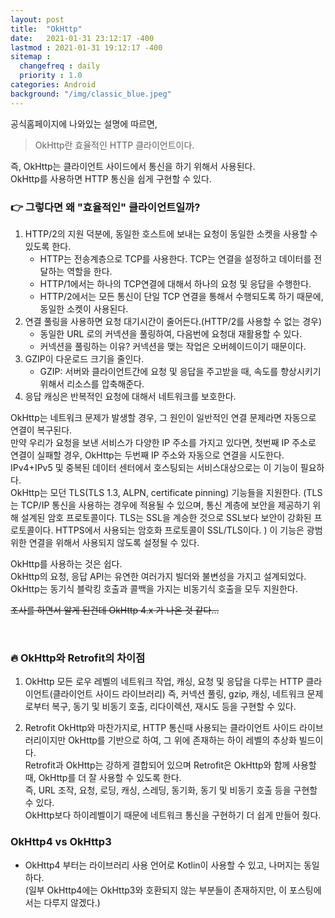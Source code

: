 ```yaml
---
layout: post
title:  "OkHttp"
date:   2021-01-31 23:12:17 -400
lastmod : 2021-01-31 19:12:17 -400
sitemap :
  changefreq : daily
  priority : 1.0
categories: Android
background: "/img/classic_blue.jpeg"
---
```


공식홈페이지에 나와있는 설명에 따르면, 
> OkHttp란 효율적인 HTTP 클라이언트이다.

즉, OkHttp는 클라이언트 사이드에서 통신을 하기 위해서 사용된다.  
OkHttp를 사용하면 HTTP 통신을 쉽게 구현할 수 있다.  
 
### :point_right: 그렇다면 왜 "효율적인" 클라이언트일까?
1. HTTP/2의 지원 덕분에, 동일한 호스트에 보내는 요청이 동일한 소켓을 사용할 수 있도록 한다.
    - HTTP는 전송계층으로 TCP를 사용한다. TCP는 연결을 설정하고 데이터를 전달하는 역할을 한다.
    - HTTP/1에서는 하나의 TCP연결에 대해서 하나의 요청 및 응답을 수행한다.  
    - HTTP/2에서는 모든 통신이 단일 TCP 연결을 통해서 수행되도록 하기 때문에, 동일한 소켓이 사용된다.     
2. 연결 풀링을 사용하면 요청 대기시간이 줄어든다.(HTTP/2를 사용할 수 없는 경우) 
    - 동일한 URL 로의 커넥션을 풀링하여, 다음번에 요청대 재활용할 수 있다.  
    - 커넥션을 풀링하는 이유? 커넥션을 맺는 작업은 오버헤이드이기 때문이다. 
3. GZIP이 다운로드 크기을 줄인다.
    - GZIP: 서버와 클라이언트간에 요청 및 응답을 주고받을 때, 속도를 향상시키기 위해서 리소스를 압축해준다. 
4. 응답 캐싱은 반복적인 요청에 대해서 네트워크를 보호한다.

OkHttp는 네트워크 문제가 발생할 경우, 그 원인이 일반적인 연결 문제라면 자동으로 연결이 복구된다.  
만약 우리가 요청을 보낸 서비스가 다양한 IP 주소를 가지고 있다면, 첫번째 IP 주소로 연결이 실패할 경우, OkHttp는 두번째 IP 주소와 자동으로 연결을 시도한다.  
IPv4+IPv5 및 중복된 데이터 센터에서 호스팅되는 서비스대상으로는 이 기능이 필요하다.  
OkHttp는 모던 TLS(TLS 1.3, ALPN, certificate pinning) 기능들을 지원한다. 
(TLS는 TCP/IP 통신을 사용하는 경우에 적용될 수 있으며, 통신 계층에 보안을 제공하기 위해 설계된 암호 프로토콜이다. TLS는 SSL을 계승한 것으로 SSL보다 보안이 강화된 프로토콜이다. HTTPS에서 사용되는 암호화 프로토콜이 SSL/TLS이다. ) 
이 기능은 광범위한 연결을 위해서 사용되지 않도록 설정될 수 있다.  

OkHttp를 사용하는 것은 쉽다.  
OkHttp의 요청, 응답 API는 유연한 여러가지 빌더와 불변성을 가지고 설계되었다.  
OkHttp는 동기식 블락킹 호출과 콜백을 가지는 비동기식 호출을 모두 지원한다.  

~~조사를 하면서 알게 된건데 OkHttp 4.x 가 나온 것 같다...~~

<br/>

### :fire: OkHttp와 Retrofit의 차이점
1. OkHttp
모든 로우 레벨의 네트워크 작업, 캐싱, 요청 및 응답을 다루는 HTTP 클라이언트(클라이언트 사이드 라이브러리)
즉, 커넥션 풀링, gzip, 캐싱, 네트워크 문제로부터 복구, 동기 및 비동기 호출, 리다이렉션, 재시도 등을 구현할 수 있다.        

2. Retrofit
OkHttp와 마찬가지로, HTTP 통신때 사용되는 클라이언트 사이드 라이브러리이지만 OkHttp를 기반으로 하여, 그 위에 존재하는 하이 레벨의 추상화 빌드이다.  
Retrofit과 OkHttp는 강하게 결합되어 있으며 Retrofit은 OkHttp와 함께 사용할 때, OkHttp를 더 잘 사용할 수 있도록 한다.  
즉, URL 조작, 요청, 로딩, 캐싱, 스레딩, 동기화, 동기 및 비동기 호출 등을 구현할 수 있다.  
OkHttp보다 하이레벨이기 때문에 네트워크 통신을 구현하기 더 쉽게 만들어 줬다.  
  

### OkHttp4 vs OkHttp3  
- OkHttp4 부터는 라이브러리 사용 언어로 Kotlin이 사용할 수 있고, 나머지는 동일하다.  
(일부 OkHttp4에는 OkHttp3와 호환되지 않는 부분들이 존재하지만, 이 포스팅에서는 다루지 않겠다.)



   
 
